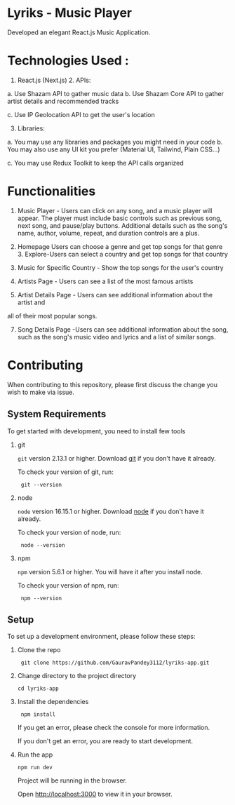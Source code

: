 # Lyriks - Music Player

Developed an elegant React.js Music Application. 


# Technologies Used : 

1. React.js (Next.js) 2. APIs:

a. Use Shazam API to gather music data b. Use Shazam Core API to gather artist details and recommended tracks

c. Use IP Geolocation API to get the user's location

3. Libraries:

a. You may use any libraries and packages you might need in your code b. You may also use any UI kit you prefer (Material UI, Tailwind, Plain CSS...)

c. You may use Redux Toolkit to keep the API calls organized

# Functionalities

1. Music Player - Users can click on any song, and a music player will appear. The player must include basic controls such as previous song, next song, and pause/play buttons. Additional details such as the song's name, author, volume, repeat, and duration controls are a plus.

2. Homepage Users can choose a genre and get top songs for that genre 3. Explore-Users can select a country and get top songs for that country

4. Music for Specific Country - Show the top songs for the user's country

5. Artists Page - Users can see a list of the most famous artists

6. Artist Details Page - Users can see additional information about the artist and

all of their most popular songs.

7. Song Details Page -Users can see additional information about the song, such as the song's music video and lyrics and a list of similar songs.


# Contributing

When contributing to this repository, please first discuss the change you wish to make via issue.


## System Requirements

To get started with development, you need to install few tools

1. git 
   
   `git` version 2.13.1 or higher. Download [git](https://git-scm.com/downloads) if you don't have it already.

   To check your version of git, run:

   ```shell
    git --version
   ```

2. node 
   
   `node` version 16.15.1 or higher. Download [node](https://nodejs.org/en/download/) if you don't have it already.

   To check your version of node, run:

   ```shell
    node --version
   ```

3. npm
  
   `npm` version 5.6.1 or higher. You will have it after you install node.

   To check your version of npm, run:

   ```shell
    npm --version
   ```

## Setup

To set up a development environment, please follow these steps:

1. Clone the repo

   ```shell
    git clone https://github.com/GauravPandey3112/lyriks-app.git
   ```

2. Change directory to the project directory

    ```shell
    cd lyriks-app
    ```

3. Install the dependencies
   
    ```shell
     npm install
    ```

    If you get an error, please check the console for more information.

    If you don't get an error, you are ready to start development.

4. Run the app
   
    ```shell
    npm run dev
    ```

    Project will be running in the browser.

    Open [http://localhost:3000](http://localhost:3000) to view it in your browser.

